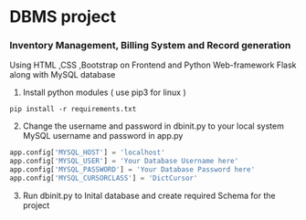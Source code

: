 # DBMS project
###  Inventory Management, Billing System and Record generation
Using HTML ,CSS ,Bootstrap on Frontend and Python Web-framework Flask along with MySQL database

1. Install python modules ( use pip3 for linux )
```
pip install -r requirements.txt
```
2. Change the username and password in dbinit.py to your local system MySQL username and password in app.py
```python
app.config['MYSQL_HOST'] = 'localhost'
app.config['MYSQL_USER'] = 'Your Database Username here'
app.config['MYSQL_PASSWORD'] = 'Your Database Password here'
app.config['MYSQL_CURSORCLASS'] = 'DictCursor'
```

3. Run dbinit.py to Inital database and create required Schema for the project
